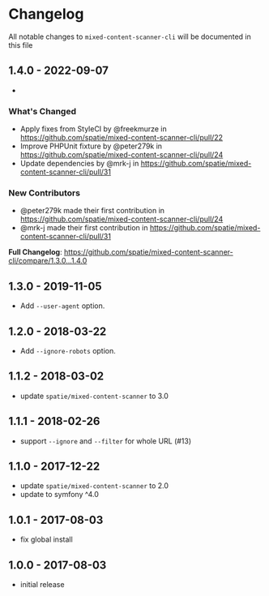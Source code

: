 # Changelog

All notable changes to `mixed-content-scanner-cli` will be documented in this file

## 1.4.0 - 2022-09-07

- 

### What's Changed

- Apply fixes from StyleCI by @freekmurze in https://github.com/spatie/mixed-content-scanner-cli/pull/22
- Improve PHPUnit fixture by @peter279k in https://github.com/spatie/mixed-content-scanner-cli/pull/24
- Update dependencies by @mrk-j in https://github.com/spatie/mixed-content-scanner-cli/pull/31

### New Contributors

- @peter279k made their first contribution in https://github.com/spatie/mixed-content-scanner-cli/pull/24
- @mrk-j made their first contribution in https://github.com/spatie/mixed-content-scanner-cli/pull/31

**Full Changelog**: https://github.com/spatie/mixed-content-scanner-cli/compare/1.3.0...1.4.0

## 1.3.0 - 2019-11-05

- Add `--user-agent` option.

## 1.2.0 - 2018-03-22

- Add `--ignore-robots` option.

## 1.1.2 - 2018-03-02

- update `spatie/mixed-content-scanner` to 3.0

## 1.1.1 - 2018-02-26

- support `--ignore` and `--filter` for whole URL (#13)

## 1.1.0 - 2017-12-22

- update `spatie/mixed-content-scanner` to 2.0
- update to symfony ^4.0

## 1.0.1 - 2017-08-03

- fix global install

## 1.0.0 - 2017-08-03

- initial release
